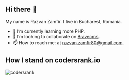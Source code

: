 ## Hi there 👋

My name is Razvan Zamfir. I live in Bucharest, Romania.

- 🌱 I’m currently learning more PHP.
- 👯 I’m looking to collaborate on [Bravecms]([https://github.com/Ajax30/Bravecms/](https://github.com/Ajax30/BraveCMS-2.0)).
- 📫 How to reach me: at [razvan.zamfir80@gmail.com](mailto:razvan.zamfir80@gmail.com).

## How I stand on codersrank.io

![codersrank](https://cr-ss-service.azurewebsites.net/api/ScreenShot?widget=summary&username=ajax30)
